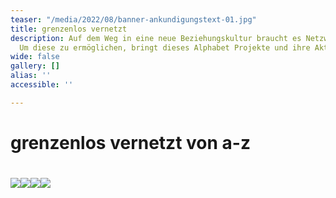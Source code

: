 ```yaml
---
teaser: "/media/2022/08/banner-ankundigungstext-01.jpg"
title: grenzenlos vernetzt
description: Auf dem Weg in eine neue Beziehungskultur braucht es Netzwerke und Kooperationen.
  Um diese zu ermöglichen, bringt dieses Alphabet Projekte und ihre Akteur:innen
wide: false
gallery: []
alias: ''
accessible: ''

---
```

# grenzenlos vernetzt von a-z

# ![](/media/2022/08/banner-ankundigungstext-01.jpg)![](/media/2022/08/banner-ankundigungstext-02.jpg)![](/media/2022/08/banner-ankundigungstext-03.jpg)![](/media/2022/08/banner-ankundigungstext-04.jpg)